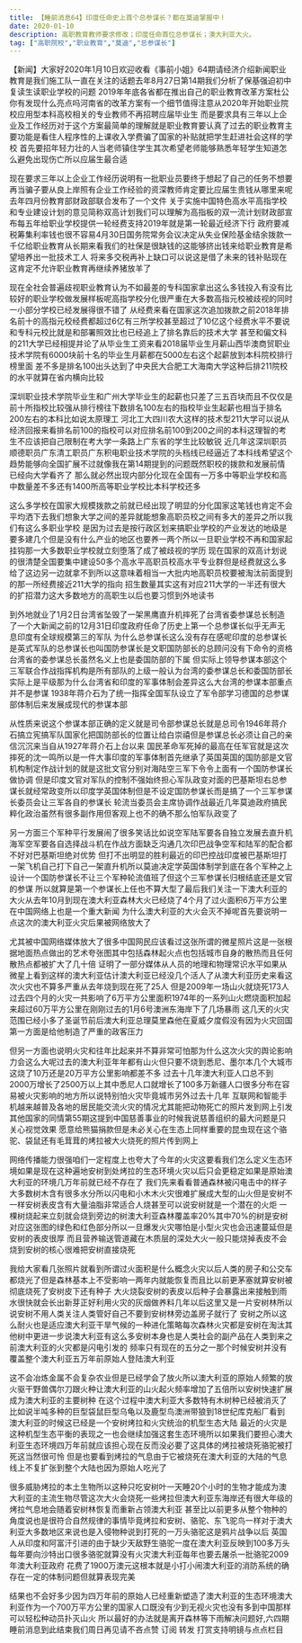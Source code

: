 ```yaml
---
title: 【睡前消息64】印度任命史上首个总参谋长？都在莫迪掌握中！
date: 2020-01-10
description: 高职教育教师要求修改；印度任命首位总参谋长；澳大利亚大火。
tag: ["高职院校","职业教育","莫迪","总参谋长"]
---
```


【新闻】大家好2020年1月10日欢迎收看《事前小姐》64期请经济介绍新闻职业教育是我们施工队一直在关注的话题去年8月27日第14期我们分析了保基强迫初中复读生读职业学校的问题
2019年年底各省都在推出自己的职业教育改革方案杜公你有发现什么亮点吗河南省的改革方案有一个细节值得注意从2020年开始职业院校应用型本科高校相关的专业教师不再招聘应届毕业生
而是要求具有三年以上企业及工作经历对于这个方案最简单的理解就是职业教育要认真了过去的职业教育主要功能是看住人程序性的上课收入学费骗了国家的补贴就把学生赶进社会这样的学校
首先要招年轻力壮的人当老师镇住学生其次希望老师能够熟悉年轻学生知道怎么避免出现伤亡所以应届生最合适

现在要求三年以上企业工作经历说明有一批职业员要终于想起了自己的任务不想要再当骗子要从良上岸照有企业工作经验的资深教师肯定要比应届生贵钱从哪里来呢去年四月份教育部财政部联合发布了一个文件
关于实施中国特色高水平高指学校和专业建设计划的意见简称双高计划我们可以理解为高指板的双一流计划财政部宣布每五年给职业学校提供一轮经费支持2019年就是第一轮最近经济下行
政府要减税筹集利率钱也很不容易4月30日国务院常务会议决定从失业保险基金结余拨款一千亿给职业教育从长期来看我们的社保是很缺钱的这能够挤出钱来给职业教育是希望培养出一批技术工人
将来多交税再补上缺口可以说这是借了未来的钱补贴现在这肯定不允许职业教育再继续养猪放羊了

现在全社会普遍歧视职业教育认为不如最差的专科国家拿出这么多钱投入有没有比较好的职业学校做发展样板呢高指学校分化很严重在大多数高指元校被歧视的同时一小部分学校已经发展得很不错了
从经费来看在国家这次追加拨款之前2018年排名前十的高指元校经费都超过6亿有三所学校甚至超过了10亿这个经费水平不要说和专科元校比就是和部署照效比也已经追上了排名靠后的技术大学
甚至和偏文科的211大学已经相提并论了从毕业生工资来看2018届毕业生月薪山西华澳商贸职业技术学院有6000块前十名的毕业生月薪都在5000左右这个起薪放到本科院校排行榜里面
差不多是排名100出头达到了中央民大合肥工大海南大学这种后排211院校的水平就算在省内横向比较

深圳职业技术学院毕业生和广州大学毕业生的起薪也只差了三五百块而且不仅仅是前十所指校比较强从排行榜往下数排名100左右的指校毕业生起薪也相当于排名200左右的本科比如说太原理工
河北工大四川农大这样的技术型211大学可以说从经济回报来看排名前100的指校可以对应排名前100到200之间的本科这理智的考生不应该把自己限制在考大学一条路上广东省的学生比较敏锐
近几年这深圳职员顺德职员广东清工职员广东积电职业技术学院的头档线已经逼近了本科线希望这个趋势能够向全国扩展不过就像我在第14期提到的问题既然职校的拨款和发展前情已经向大学看齐了
那么就必然出现内部分化现在全国有一万多中等职业学校和高中数量差不多还有1400所高等职业学校比本科学校还多

这么多学校在国家大规模拨款之前就已经出现了明显的分化国家这笔钱也肯定不会平均洒下去我们想象大学之间的差异就能想象高职员校之间有多大的差异之所以我们有这么多职业学校
是因为过去是按行政区划来搞职业学校的产业发达的地级是要多建几个但是没有什么产业的地区也要养一两个所以一旦职业学校不再和国家起挂钩那一大多数职业学校就立刻堕落了成了被歧视的学历
现在国家的双高计划说的很清楚全国要集中建设50多个高水平高职员校高水平专业群但是经费就这么多给了这边另一边就拿不到所以这意味着相当一大批内地高职员校要被淘汰前面提到的那一所经费接近211大学的指向
招生数量其实这有对应211大学的一半还有很大的扩招潜力这大多数地方的高职生以后也要习惯到外地读书

到外地就业了1月2日台湾省坠毁了一架黑鹰直升机摔死了台湾省委参谋总长制造了一个大新闻之前的12月31日印度政府任命了历史上第一个总参谋长似乎无声无息印度有全球规模第三的军队
为什么总参谋长这么没有存在感呢印度的总参谋长是英式军队的总参谋长也叫国防参谋长是文职国防部长的总顾问没有下命令的资格台湾省的委参谋总长虽然名义上也是委国防部的下属
但实际上领导参谋本部这个三军联合作战指挥机构是所有部队的上级一般认为台湾的委参谋总长和委国防部长实际上是平级那为什么台湾省和印度的军事体制会差异这么大台湾的参谋本部重点并不是参谋
1938年蒋介石为了统一指挥全国军队设立了军令部学习德国的总参谋部体制后来发展成现代的参谋本部

从性质来说这个参谋本部正确的定义就是司令部参谋总长就是总司令1946年蒋介石搞立宪搞军队国家化把国防部长的位置让给白崇禧但是参谋总长必须让自己的亲信沉沉来当自从1927年蒋介石上台以来
国民革命军死掉的最高在任军官就是这次摔死的沈一鸣所以是一件大事印度的军事体制首先继承了英国英国的国防部是文官机构制定作战计划的就是这批文官分别对海陆空三军下令令上面有一个国防参谋长做协调
但是印度文官对军队的控制不强始终担心军队政变对面的巴基斯坦右总参谋长就经常政变所以印度学英国体制但是不设定国防参谋长而是搞了一个三军参谋长委员会让三军各自的参谋长
轮流当委员会主席协调作战最近几年莫迪政府搞民粹化政治虽然有很多副作用但客观上也不的确不那么怕军队政变了

另一方面三个军种平行发展闹了很多笑话比如说空军陆军要各自独立发展去直升机海军空军要各自选择战斗机在作战方面缺乏沟通几次印巴战争空军和陆军的配合都不好对巴基斯坦绝对优势
但打不出明显的胜利最近的印巴控战印度被巴基斯坦打一架飞机自己打下自己一架直升机所以莫迪决定学英国体制学到底在各个军种之上设计一个国防参谋长不让三个军种轮流值班了但这个三军参谋长归根结底还是文官的参谋
所以就算是第一个参谋长上任也不算大型了最后我们关注一下澳大利亚的大火从去年10月到现在澳大利亚森林大火已经烧了4个月了过火面积6万平方公里在中国网络上也是一个重大新闻
为什么澳大利亚的大火会灭不掉呢首先要说明一点这次的澳大利亚火灾后果被网络放大了

尤其被中国网络媒体放大了很多中国网民应该看过这张所谓的微星照片这是一张根据地面热点做出的艺术夸张图其中包括森林起火点也包括城市自身的散热而且任何散热点都被扩大了几十倍
证明了一部分媒体从人员的地理和物理常识水平如果从微星上看到这样的澳大利亚估计澳大利亚已经没几个活人了从澳大利亚历史来看这次火灾也不算多严重从去年烧到现在死了25人
但是2009年一场山火就烧死173人过去四个月的火灾一共影响了6万平方公里面积1974年的一系列山火燃烧面积加起来超过60万平方公里在刚刚过去的1月6号澳洲东海岸下了几场暴雨
这几天的火灾范围已经小多了圣诞节前后澳大利亚总理莫里森他在夏威夕度假没有因为火灾回国第一方面是给他制造了严重的政客压力

但另一方面也说明火灾和往年比起来并不算非常可怕那为什么这次火灾的舆论影响力会这么大呢过去的澳大利亚年年都有山火但只要不烧到悉尼、墨尔本几个大城市这烧了10万还是20万平方公里影响都差不多
过去十几年澳大利亚人口总不到2000万增长了2500万以上其中悉尼人口就增长了100多万新疆人口很多分布在容易被火灾影响的地方所以说特别怕火灾毕竟城市另外过去十几年
互联网和智能手机越来越普及各地的居民能交流火灾的情况尤其能把动物死亡的照片发到网上引发其他国家的同情第55期这提到中国慈善事业的时候我说慈善组织的最大问题是只关心视觉效果
愿意给熊猫捐款但是未必关心在生态上同样重要的昆虫现在这个骆驼、袋鼠还有毛茸茸的烤拉被大火烧死的照片传到网上

网络传播能力很强咱们一定程度上也夸大了今年的火灾这要看我们怎么定义生态环境如果是现在这种遍地安树到处烤拉的生态环境火灾以后只会更稳定如果是原始澳大利亚的环境几万年前就已经不存在了
我们先来看看普通森林被闪电击中的样子大多数树木含有很多水分所以闪电和小木木火灾很难扩展成大型的山火但是安树不一样安树表皮含有大量油脂非常适合人烧甚至可以说安树就是一个潜在的火炬
一棵树烧起来立刻就会烧到旁边的树澳大利亚森林覆盖率20%其中70%的树是安树对应这张图的绿色和红色部分所以一旦爆发火灾哪怕是小型火灾也会迅速蔓延但是安树的表皮很厚
而且营养输送管道藏在木质层的深处大火一般只能烧掉表皮不会烧到安树的核心很难把安树直接烧死

我给大家看几张照片就看到所谓过火面积是什么概念火灾以后人类的房子和公交车都烧光了但是森林基本上不受影响一两年内就能恢复而且比以前更茅塞就算安树被彻底烧死了安树皮下还有种子
大火烧裂安树的表皮以后种子会暴露出来接触到雨水很快就会长出新芽正好利用火灾的灰烟做养料几年以后这里又是一片安树林所以说安树不用人类关注人类管好自己不要到安树林旁边盖房子就行了
安树之所以这么耐火也是适应澳大利亚干旱气候的一种进化策略每次森林火灾都是安树在淘汰其他树中更进一步说澳大利亚有这么多安树本身也是人类社会的副产品在人类到来之前澳大利亚的火灾都是闪电引发的
频率只有现在的五分之一那个时候安树并没有覆盖整个澳大利亚五万年前原始人登陆澳大利亚

这不会冶炼金属不会复杂农业但是已经学会了放火所以澳大利亚的原始人频繁的放火驱干野兽偶尔刀跟火种让澳大利亚的山火起火频率增加了五倍所以安树快速扩展成为澳大利亚的主要树种
在这个过程中澳大利亚大多数特有木树种已经被消灭了比如说半吨多种的巨型袋鼠巨型乌龟以及鹿型鸟澳洲带狼到18世纪库克船厂看到澳大利亚的时候这已经是一个安树烤拉和火灾统治的机型生态大陆
最近的火灾是这种机型生态平衡的表现之一也会继续加强这套生态环境所以如果我们要担心澳大利亚生态环境四万年前就应该担心现在反而没必要了这具体的烤拉被烧死骆驼被打死这当然很可怜
但是也要看到烤拉的气息由于它被烧死在澳大利亚的大陆的气息线上不复扩张到整个大陆也因为原始人吃光了

很多威胁烤拉的本土生物所以这种只吃安树叶一天睡20个小时的生物才能成为澳大利亚的主流生物尽管这次大火会烧死一些烤拉但澳大利亚东海岸还有很大年级的烤拉气息地会随着安树林恢复而重新占领澳大利亚
甚至比以前更多从整个物种的角度说也是很符合自然规律的事情毕竟烤拉和安树、骆驼、东飞驼鸟一样对于澳大利亚大多数地区来说也是入侵物种说到打死的一万头骆驼这是鸦片战争以后
英国人从印度和阿富汗引进的由于缺少天敌野生骆驼一度在澳大利亚反映到100多万头每年要向沙特出口很多骆驼就算没有火灾澳大利亚每年也要去屠杀一批骆驼2009年澳大利亚政府
花费了1900万澳元这根本就是小打小闹澳大利亚的消防系统的确存在一定的体制问题但就算表现完美

结果也不会好多少因为四万年前的原始人已经重新塑造了澳大利亚的生态环境澳大利亚作为一个700万平方公里的国家人口既没有少到无视火灾也没有多到中国那样可以轻松种动员扑灭山火
所以最好的办法就是离开森林等下雨解决问题好,六四期睡前消息到此结束我们周日再见请不吝点赞 订阅 转发 打赏支持明镜与点点栏目